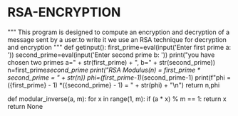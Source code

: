 # RSA-ENCRYPTION
"""
This program is designed to compute an encryption and decryption of a message sent by a user.to write it we use an RSA technique for decryption and encryption
"""
def getinput():
    first_prime=eval(input('Enter first prime a: '))
    second_prime=eval(input('Enter second prime b: '))
    print("you have chosen two primes a=" + str(first_prime) + ", b=" + str(second_prime))
    n=first_prime*second_prime
    print("RSA Modulus(n) = first_prime * second_prime = " + str(n))
    phi=(first_prime-1)*(second_prime-1)
    print(f"phi = ({first_prime} - 1) *({second_prime} - 1) = " + str(phi) + "\n")
    return n,phi

def modular_inverse(a, m):
    for x in range(1, m):
        if (a * x) % m == 1:
            return x
    return None
